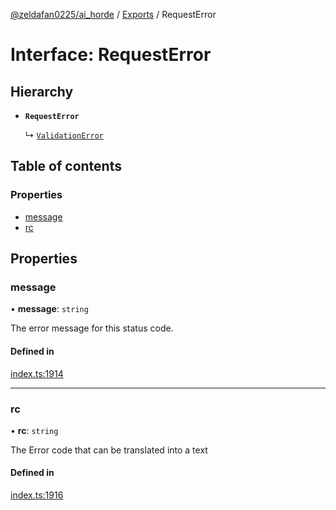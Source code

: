 [@zeldafan0225/ai_horde](../README.md) / [Exports](../modules.md) / RequestError

# Interface: RequestError

## Hierarchy

- **`RequestError`**

  ↳ [`ValidationError`](ValidationError.md)

## Table of contents

### Properties

- [message](RequestError.md#message)
- [rc](RequestError.md#rc)

## Properties

### message

• **message**: `string`

The error message for this status code.

#### Defined in

[index.ts:1914](https://github.com/ZeldaFan0225/ai_horde/blob/c593245/index.ts#L1914)

___

### rc

• **rc**: `string`

The Error code that can be translated into a text

#### Defined in

[index.ts:1916](https://github.com/ZeldaFan0225/ai_horde/blob/c593245/index.ts#L1916)
